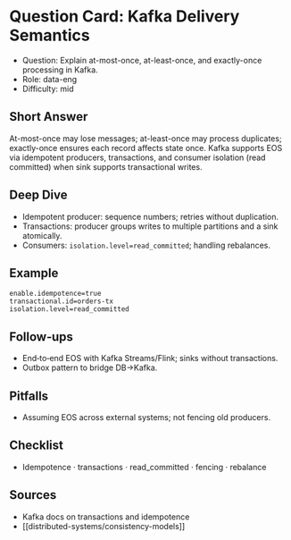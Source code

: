 # Question Card: Kafka Delivery Semantics

- Question: Explain at-most-once, at-least-once, and exactly-once processing in Kafka.
- Role: data-eng
- Difficulty: mid

## Short Answer
At-most-once may lose messages; at-least-once may process duplicates; exactly-once ensures each record affects state once. Kafka supports EOS via idempotent producers, transactions, and consumer isolation (read committed) when sink supports transactional writes.

## Deep Dive
- Idempotent producer: sequence numbers; retries without duplication.
- Transactions: producer groups writes to multiple partitions and a sink atomically.
- Consumers: `isolation.level=read_committed`; handling rebalances.

## Example
```properties
enable.idempotence=true
transactional.id=orders-tx
isolation.level=read_committed
```

## Follow‑ups
- End‑to‑end EOS with Kafka Streams/Flink; sinks without transactions.
- Outbox pattern to bridge DB→Kafka.

## Pitfalls
- Assuming EOS across external systems; not fencing old producers.

## Checklist
- Idempotence · transactions · read_committed · fencing · rebalance

## Sources
- Kafka docs on transactions and idempotence
- [[distributed-systems/consistency-models]]

